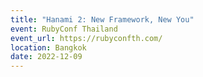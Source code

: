 ```yaml
---
title: "Hanami 2: New Framework, New You"
event: RubyConf Thailand
event_url: https://rubyconfth.com/
location: Bangkok
date: 2022-12-09
---
```

